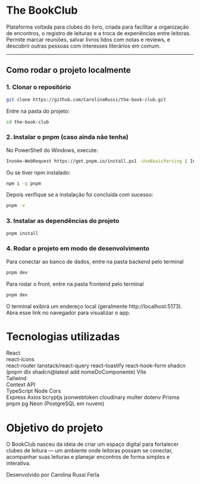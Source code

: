 # The BookClub

Plataforma voltada para clubes do livro, criada para facilitar a organização de encontros, o registro de leituras e a troca de experiências entre leitoras.  
Permite marcar reuniões, salvar livros lidos com notas e reviews, e descobrir outras pessoas com interesses literários em comum.

---

## Como rodar o projeto localmente

### 1. Clonar o repositório

```bash
git clone https://github.com/CarolinaRussi/the-book-club.git
```

Entre na pasta do projeto:

```bash
cd the-book-club
```

### 2. Instalar o pnpm (caso ainda não tenha)

No PowerShell do Windows, execute:

```bash
Invoke-WebRequest https://get.pnpm.io/install.ps1 -UseBasicParsing | Invoke-Expression
```

Ou se tiver npm instalado:

```bash
npm i -g pnpm
```

Depois verifique se a instalação foi concluída com sucesso:

```bash
pnpm -v
```

### 3. Instalar as dependências do projeto

```bash
pnpm install
```

### 4. Rodar o projeto em modo de desenvolvimento

Para conectar ao banco de dados, entre na pasta backend pelo terminal


```bash
pnpm dev
```

Para rodar o front, entre na pasta frontend pelo terminal

```bash
pnpm dev
```

O terminal exibirá um endereço local (geralmente http://localhost:5173).
Abra esse link no navegador para visualizar o app.

# Tecnologias utilizadas

React  
react-icons  
react-router
tanstack/react-query
react-toastify
react-hook-form
shadcn (pnpm dlx shadcn@latest add nomeDoComponente)
Vite  
Tailwind  
Context API  
TypeScript
Node
Cors  
Express
Axios
bcryptjs 
jsonwebtoken
cloudinary
multer
dotenv
Prisma
pnpm
pg
Neon (PostgreSQL em nuvem)

# Objetivo do projeto

O BookClub nasceu da ideia de criar um espaço digital para fortalecer clubes de leitura — um ambiente onde leitoras possam se conectar, acompanhar suas leituras e planejar encontros de forma simples e interativa.

Desenvolvido por Carolina Russi Ferla
